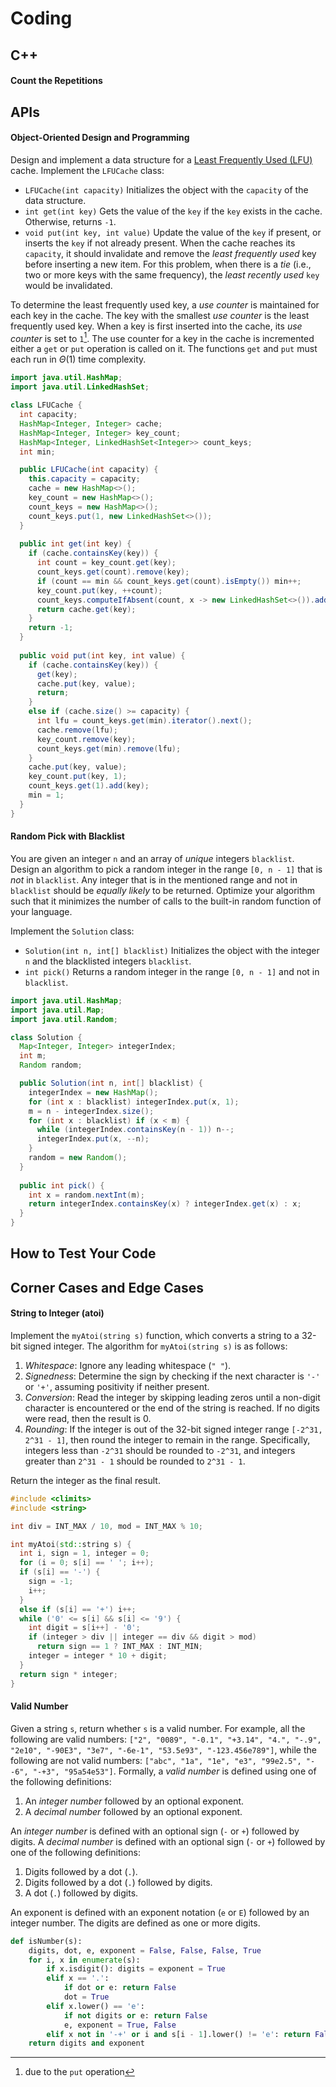 # Coding

## C++

#### Count the Repetitions

## APIs

#### Object-Oriented Design and Programming

Design and implement a data structure for a [Least Frequently Used (LFU)](https://en.wikipedia.org/wiki/Least_frequently_used) cache. Implement the `LFUCache` class:

- `LFUCache(int capacity)` Initializes the object with the `capacity` of the data structure.
- `int get(int key)` Gets the value of the `key` if the `key` exists in the cache. Otherwise, returns `-1`.
- `void put(int key, int value)` Update the value of the `key` if present, or inserts the `key` if not already present. When the cache reaches its `capacity`, it should invalidate and remove the *least frequently used* key before inserting a new item. For this problem, when there is a *tie* (i.e., two or more keys with the same frequency), the *least recently used* `key` would be invalidated.

To determine the least frequently used key, a *use counter* is maintained for each key in the cache. The key with the smallest *use counter* is the least frequently used key. When a key is first inserted into the cache, its *use counter* is set to `1`[^1]. The use counter for a key in the cache is incremented either a `get` or `put` operation is called on it. The functions `get` and `put` must each run in $\Theta(1)$ time complexity.

```java
import java.util.HashMap;
import java.util.LinkedHashSet;

class LFUCache {
  int capacity;
  HashMap<Integer, Integer> cache;
  HashMap<Integer, Integer> key_count;
  HashMap<Integer, LinkedHashSet<Integer>> count_keys;
  int min;

  public LFUCache(int capacity) {
    this.capacity = capacity;
    cache = new HashMap<>();
    key_count = new HashMap<>();
    count_keys = new HashMap<>();
    count_keys.put(1, new LinkedHashSet<>());
  }
  
  public int get(int key) {
    if (cache.containsKey(key)) {
      int count = key_count.get(key);
      count_keys.get(count).remove(key);
      if (count == min && count_keys.get(count).isEmpty()) min++;
      key_count.put(key, ++count);
      count_keys.computeIfAbsent(count, x -> new LinkedHashSet<>()).add(key);
      return cache.get(key);
    }
    return -1;
  }
  
  public void put(int key, int value) {
    if (cache.containsKey(key)) {
      get(key);
      cache.put(key, value);
      return;
    }
    else if (cache.size() >= capacity) {
      int lfu = count_keys.get(min).iterator().next();
      cache.remove(lfu);
      key_count.remove(key);
      count_keys.get(min).remove(lfu);
    }
    cache.put(key, value);
    key_count.put(key, 1);
    count_keys.get(1).add(key);
    min = 1;
  }
}

```

#### Random Pick with Blacklist

You are given an integer `n` and an array of *unique* integers `blacklist`. Design an algorithm to pick a random integer in the range `[0, n - 1]` that is *not* in `blacklist`. Any integer that is in the mentioned range and not in `blacklist` should be *equally likely* to be returned. Optimize your algorithm such that it minimizes the number of calls to the built-in random function of your language.

Implement the `Solution` class:

- `Solution(int n, int[] blacklist)` Initializes the object with the integer `n` and the blacklisted integers `blacklist`.
- `int pick()` Returns a random integer in the range `[0, n - 1]` and not in `blacklist`.

```java
import java.util.HashMap;
import java.util.Map;
import java.util.Random;

class Solution {
  Map<Integer, Integer> integerIndex;
  int m;
  Random random;

  public Solution(int n, int[] blacklist) {
    integerIndex = new HashMap();
    for (int x : blacklist) integerIndex.put(x, 1);
    m = n - integerIndex.size();
    for (int x : blacklist) if (x < m) {
      while (integerIndex.containsKey(n - 1)) n--;
      integerIndex.put(x, --n);
    }
    random = new Random();
  }
  
  public int pick() {
    int x = random.nextInt(m);
    return integerIndex.containsKey(x) ? integerIndex.get(x) : x;
  }
}

```

## How to Test Your Code

## Corner Cases and Edge Cases

#### String to Integer (atoi)

Implement the `myAtoi(string s)` function, which converts a string to a 32-bit signed integer. The algorithm for `myAtoi(string s)` is as follows:

1. *Whitespace*: Ignore any leading whitespace (`" "`).
1. *Signedness*: Determine the sign by checking if the next character is `'-'` or `'+'`, assuming positivity if neither present.
1. *Conversion*: Read the integer by skipping leading zeros until a non-digit character is encountered or the end of the string is reached. If no digits were read, then the result is 0.
1. *Rounding*: If the integer is out of the 32-bit signed integer range `[-2^31, 2^31 - 1]`, then round the integer to remain in the range. Specifically, integers less than `-2^31` should be rounded to `-2^31`, and integers greater than `2^31 - 1` should be rounded to `2^31 - 1`.

Return the integer as the final result.

```c++
#include <climits>
#include <string>

int div = INT_MAX / 10, mod = INT_MAX % 10;

int myAtoi(std::string s) {
  int i, sign = 1, integer = 0;
  for (i = 0; s[i] == ' '; i++);
  if (s[i] == '-') {
    sign = -1;
    i++;
  }
  else if (s[i] == '+') i++;
  while ('0' <= s[i] && s[i] <= '9') {
    int digit = s[i++] - '0';
    if (integer > div || integer == div && digit > mod)
      return sign == 1 ? INT_MAX : INT_MIN;
    integer = integer * 10 + digit;
  }
  return sign * integer;
}

```

#### Valid Number

Given a string `s`, return whether `s` is a valid number. For example, all the following are valid numbers: `["2", "0089", "-0.1", "+3.14", "4.", "-.9", "2e10", "-90E3", "3e7", "-6e-1", "53.5e93", "-123.456e789"]`, while the following are not valid numbers: `["abc", "1a", "1e", "e3", "99e2.5", "--6", "-+3", "95a54e53"]`. Formally, a *valid number* is defined using one of the following definitions:

1. An *integer number* followed by an optional exponent.
1. A *decimal number* followed by an optional exponent.

An *integer number* is defined with an optional sign (`-` or `+`) followed by digits. A *decimal number* is defined with an optional sign (`-` or `+`) followed by one of the following definitions:

1. Digits followed by a dot (`.`).
1. Digits followed by a dot (`.`) followed by digits.
1. A dot (`.`) followed by digits.

An exponent is defined with an exponent notation (`e` or `E`) followed by an integer number. The digits are defined as one or more digits.

```python
def isNumber(s):
    digits, dot, e, exponent = False, False, False, True
    for i, x in enumerate(s):
        if x.isdigit(): digits = exponent = True
        elif x == '.':
            if dot or e: return False
            dot = True
        elif x.lower() == 'e':
            if not digits or e: return False
            e, exponent = True, False
        elif x not in '-+' or i and s[i - 1].lower() != 'e': return False
    return digits and exponent

```

[^1]: due to the `put` operation
